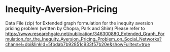 # Inequity-Aversion-Pricing
Data File (zip) for Extended graph formulation for the inequity aversion pricing problem (written by Chopra, Park and Shim)
Please refer to 
https://www.researchgate.net/publication/346300880_Extended_Graph_Formulation_for_the_Inequity_Aversion_Pricing_Problem_on_Social_Networks?channel=doi&linkId=5fbdab7b92851c933f57b20e&showFulltext=true
